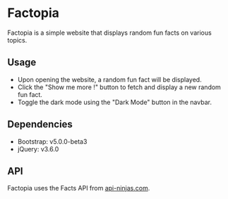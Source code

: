 # Factopia

Factopia is a simple website that displays random fun facts on various topics.

## Usage

- Upon opening the website, a random fun fact will be displayed.
- Click the "Show me more !" button to fetch and display a new random fun fact.
- Toggle the dark mode using the "Dark Mode" button in the navbar.

## Dependencies

- Bootstrap: v5.0.0-beta3
- jQuery: v3.6.0

## API

Factopia uses the Facts API from [api-ninjas.com](https://api.api-ninjas.com/v1/facts).
